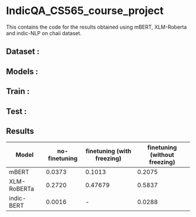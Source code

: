 # IndicQA_CS565_course_project

This contains the code for the results obtained using mBERT, XLM-Roberta and indic-NLP on chaii dataset.

## Dataset :


## Models :


## Train :

## Test : 

## Results

|       Model       | no-finetuning           | finetuning (with freezing)           | finetuning (without freezing)           |  
| ------------------- | ------------- | ------------- | ------------- |
| mBERT | 0.0373        | 0.1013        | 0.2075        |
| XLM-RoBERTa | 0.2720        | 0.47679        | 0.5837        |
| indic-BERT | 0.0016        | -        | 0.0288        |
